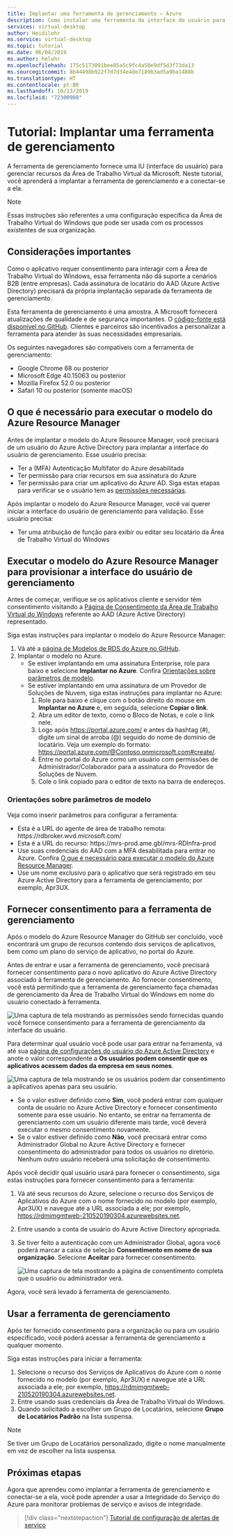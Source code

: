 ```yaml
---
title: Implantar uma ferramenta de gerenciamento – Azure
description: Como instalar uma ferramenta da interface do usuário para gerenciar recursos da Área de Trabalho Virtual do Windows.
services: virtual-desktop
author: Heidilohr
ms.service: virtual-desktop
ms.topic: tutorial
ms.date: 06/04/2019
ms.author: helohr
ms.openlocfilehash: 175c5173091bee85a5c9fc4a50e9df5d3f73da13
ms.sourcegitcommit: 8b44498b922f7d7d34e4de7189b3ad5a9ba1488b
ms.translationtype: HT
ms.contentlocale: pt-BR
ms.lasthandoff: 10/13/2019
ms.locfileid: "72300908"
---
```

# <a name="tutorial-deploy-a-management-tool"></a>Tutorial: Implantar uma ferramenta de gerenciamento

A ferramenta de gerenciamento fornece uma IU (interface do usuário) para gerenciar recursos da Área de Trabalho Virtual da Microsoft. Neste tutorial, você aprenderá a implantar a ferramenta de gerenciamento e a conectar-se a ela.

>[!NOTE]
>Essas instruções são referentes a uma configuração específica da Área de Trabalho Virtual do Windows que pode ser usada com os processos existentes de sua organização.

## <a name="important-considerations"></a>Considerações importantes

Como o aplicativo requer consentimento para interagir com a Área de Trabalho Virtual do Windows, essa ferramenta não dá suporte a cenários B2B (entre empresas). Cada assinatura de locatário do AAD (Azure Active Directory) precisará da própria implantação separada da ferramenta de gerenciamento.

Esta ferramenta de gerenciamento é uma amostra. A Microsoft fornecerá atualizações de qualidade e de segurança importantes. O [código-fonte está disponível no GitHub](https://github.com/Azure/RDS-Templates/tree/master/wvd-templates/wvd-management-ux/deploy). Clientes e parceiros são incentivados a personalizar a ferramenta para atender às suas necessidades empresariais.

Os seguintes navegadores são compatíveis com a ferramenta de gerenciamento:
- Google Chrome 68 ou posterior
- Microsoft Edge 40.15063 ou posterior
- Mozilla Firefox 52.0 ou posterior
- Safari 10 ou posterior (somente macOS)

## <a name="what-you-need-to-run-the-azure-resource-manager-template"></a>O que é necessário para executar o modelo do Azure Resource Manager

Antes de implantar o modelo do Azure Resource Manager, você precisará de um usuário do Azure Active Directory para implantar a interface do usuário de gerenciamento. Esse usuário precisa:

- Ter a (MFA) Autenticação Multifator do Azure desabilitada
- Ter permissão para criar recursos em sua assinatura do Azure
- Ter permissão para criar um aplicativo do Azure AD. Siga estas etapas para verificar se o usuário tem as [permissões necessárias](https://docs.microsoft.com/azure/active-directory/develop/howto-create-service-principal-portal#required-permissions).

Após implantar o modelo do Azure Resource Manager, você vai querer iniciar a interface do usuário de gerenciamento para validação. Esse usuário precisa:
- Ter uma atribuição de função para exibir ou editar seu locatário da Área de Trabalho Virtual do Windows

## <a name="run-the-azure-resource-manager-template-to-provision-the-management-ui"></a>Executar o modelo do Azure Resource Manager para provisionar a interface do usuário de gerenciamento

Antes de começar, verifique se os aplicativos cliente e servidor têm consentimento visitando a [Página de Consentimento da Área de Trabalho Virtual do Windows](https://rdweb.wvd.microsoft.com) referente ao AAD (Azure Active Directory) representado.

Siga estas instruções para implantar o modelo do Azure Resource Manager:

1. Vá até a [página de Modelos de RDS do Azure no GitHub](https://github.com/Azure/RDS-Templates/tree/master/wvd-templates/wvd-management-ux/deploy).
2. Implantar o modelo no Azure.
    - Se estiver implantando em uma assinatura Enterprise, role para baixo e selecione **Implantar no Azure**. Confira [Orientações sobre parâmetros de modelo](#guidance-for-template-parameters).
    - Se estiver implantando em uma assinatura de um Provedor de Soluções de Nuvem, siga estas instruções para implantar no Azure:
        1. Role para baixo e clique com o botão direito do mouse em **Implantar no Azure** e, em seguida, selecione **Copiar o link**.
        2. Abra um editor de texto, como o Bloco de Notas, e cole o link nele.
        3. Logo após <https://portal.azure.com/> e antes da hashtag (#), digite um sinal de arroba (@) seguido do nome de domínio de locatário. Veja um exemplo do formato: <https://portal.azure.com/@Contoso.onmicrosoft.com#create/>.
        4. Entre no portal do Azure como um usuário com permissões de Administrador/Colaborador para a assinatura do Provedor de Soluções de Nuvem.
        5. Cole o link copiado para o editor de texto na barra de endereços.

### <a name="guidance-for-template-parameters"></a>Orientações sobre parâmetros de modelo
Veja como inserir parâmetros para configurar a ferramenta:

- Esta é a URL do agente de área de trabalho remota: https:\//rdbroker.wvd.microsoft.com/
- Esta é a URL do recurso: https:\//mrs-prod.ame.gbl/mrs-RDInfra-prod
- Use suas credenciais do AAD com a MFA desabilitada para entrar no Azure. Confira [O que é necessário para executar o modelo do Azure Resource Manager](#what-you-need-to-run-the-azure-resource-manager-template).
- Use um nome exclusivo para o aplicativo que será registrado em seu Azure Active Directory para a ferramenta de gerenciamento; por exemplo, Apr3UX.

## <a name="provide-consent-for-the-management-tool"></a>Fornecer consentimento para a ferramenta de gerenciamento

Após o modelo do Azure Resource Manager do GitHub ser concluído, você encontrará um grupo de recursos contendo dois serviços de aplicativos, bem como um plano do serviço de aplicativo, no portal do Azure.

Antes de entrar e usar a ferramenta de gerenciamento, você precisará fornecer consentimento para o novo aplicativo do Azure Active Directory associado à ferramenta de gerenciamento. Ao fornecer consentimento, você está permitindo que a ferramenta de gerenciamento faça chamadas de gerenciamento da Área de Trabalho Virtual do Windows em nome do usuário conectado à ferramenta.

![Uma captura de tela mostrando as permissões sendo fornecidas quando você fornece consentimento para a ferramenta de gerenciamento da interface do usuário.](media/management-ui-delegated-permissions.png)

Para determinar qual usuário você pode usar para entrar na ferramenta, vá até sua [página de configurações do usuário do Azure Active Directory](https://portal.azure.com/#blade/Microsoft_AAD_IAM/StartboardApplicationsMenuBlade/UserSettings/menuId/) e anote o valor correspondente a **Os usuários podem consentir que os aplicativos acessem dados da empresa em seus nomes**.

![Uma captura de tela mostrando se os usuários podem dar consentimento a aplicativos apenas para seu usuário.](media/management-ui-user-consent-allowed.png)

- Se o valor estiver definido como **Sim**, você poderá entrar com qualquer conta de usuário no Azure Active Directory e fornecer consentimento somente para esse usuário. No entanto, se entrar na ferramenta de gerenciamento com um usuário diferente mais tarde, você deverá executar o mesmo consentimento novamente.
- Se o valor estiver definido como **Não**, você precisará entrar como Administrador Global no Azure Active Directory e fornecer consentimento do administrador para todos os usuários no diretório. Nenhum outro usuário receberá uma solicitação de consentimento.


Após você decidir qual usuário usará para fornecer o consentimento, siga estas instruções para fornecer consentimento para a ferramenta:

1. Vá até seus recursos do Azure, selecione o recurso dos Serviços de Aplicativos do Azure com o nome fornecido no modelo (por exemplo, Apr3UX) e navegue até a URL associada a ele; por exemplo, <https://rdmimgmtweb-210520190304.azurewebsites.net>.
2. Entre usando a conta de usuário do Azure Active Directory apropriada.
3. Se tiver feito a autenticação com um Administrador Global, agora você poderá marcar a caixa de seleção **Consentimento em nome de sua organização**. Selecione **Aceitar** para fornecer consentimento.
   
   ![Uma captura de tela mostrando a página de consentimento completa que o usuário ou administrador verá.](media/management-ui-consent-page.png)

Agora, você será levado à ferramenta de gerenciamento.

## <a name="use-the-management-tool"></a>Usar a ferramenta de gerenciamento

Após ter fornecido consentimento para a organização ou para um usuário especificado, você poderá acessar a ferramenta de gerenciamento a qualquer momento.

Siga estas instruções para iniciar a ferramenta:

1. Selecione o recurso dos Serviços de Aplicativos do Azure com o nome fornecido no modelo (por exemplo, Apr3UX) e navegue até a URL associada a ele; por exemplo, <https://rdmimgmtweb-210520190304.azurewebsites.net>.
2. Entre usando suas credenciais da Área de Trabalho Virtual do Windows.
3. Quando solicitado a escolher um Grupo de Locatários, selecione **Grupo de Locatários Padrão** na lista suspensa.

> [!NOTE]
> Se tiver um Grupo de Locatários personalizado, digite o nome manualmente em vez de escolher na lista suspensa.

## <a name="next-steps"></a>Próximas etapas

Agora que aprendeu como implantar a ferramenta de gerenciamento e conectar-se a ela, você pode aprender a usar a Integridade do Serviço do Azure para monitorar problemas de serviço e avisos de integridade.

> [!div class="nextstepaction"]
> [Tutorial de configuração de alertas de serviço](./set-up-service-alerts.md)

